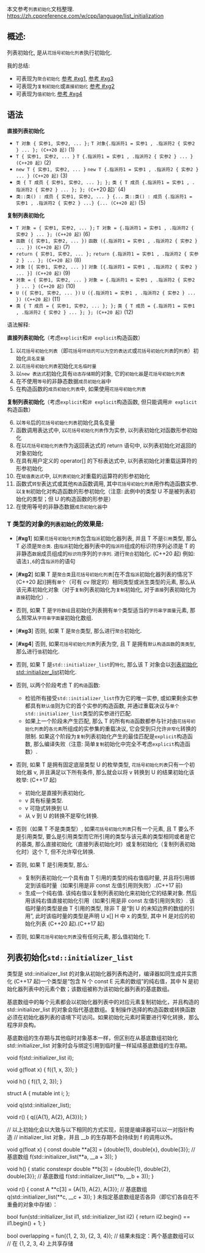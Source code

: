 本文参考`列表初始化`文档整理.
https://zh.cppreference.com/w/cpp/language/list_initialization

## 概述:

列表初始化, 是从`花括号初始化列表`执行初始化.

我的总结:

- 可表现为`聚合初始化` [参考 #xg1](#xg1), [参考 #xg3](#xg3)
- 可表现为`复制初始化`或`直接初始化` [参考 #xg2](#xg2)
- 可表现为`值初始化` [参考 #xg4](#xg4)

## 语法

**直接列表初始化**

- `T 对象 { 实参1, 实参2, ... };` `T 对象{.指派符1 = 实参1 , .指派符2 { 实参2 } ... }; (C++20 起)` (1)
- `T { 实参1, 实参2, ... }` `T {.指派符1 = 实参1 , .指派符2 { 实参2 } ... } (C++20 起)` (2)
- `new T { 实参1, 实参2, ... }` `new T {.指派符1 = 实参1 , .指派符2 { 实参2 } ... } (C++20 起)` (3)
- `类 { T 成员 { 实参1, 实参2, ... }; };` `类 { T 成员 {.指派符1 = 实参1 , .指派符2 { 实参2 } ... }; }; (C+`+20 起)` (4)
- `类::类() : 成员 { 实参1, 实参2, ... } {...` `类::类() : 成员 {.指派符1 = 实参1 , .指派符2 { 实参2 } ...} {... (C++20 起)` (5)

**复制列表初始化**

- `T 对象 = { 实参1, 实参2, ... };` `T 对象 = {.指派符1 = 实参1 , .指派符2 { 实参2 } ... }; (C++20 起)` (6)
- `函数 ({ 实参1, 实参2, ... })` `函数 ({.指派符1 = 实参1 , .指派符2 { 实参2 } ... }) (C++20 起)` (7)
- `return { 实参1, 实参2, ... };` `return {.指派符1 = 实参1 , .指派符2 { 实参2 } ... }; (C++20 起)` (8)
- `对象 [{ 实参1, 实参2, ... }]` `对象 [{.指派符1 = 实参1 , .指派符2 { 实参2 } ... }] (C++20 起)` (9)
- `对象 = { 实参1, 实参2, ... }` `对象 = {.指派符1 = 实参1 , .指派符2 { 实参2 } ... } (C++20 起)` (10)
- `U ({ 实参1, 实参2, ... })` `U ({.指派符1 = 实参1 , .指派符2 { 实参2 } ... }) (C++20 起)` (11)
- `类 { T 成员 = { 实参1, 实参2, ... }; };` `类 { T 成员 = {.指派符1 = 实参1 , .指派符2 { 实参2 } ... }; }; (C++20 起)` (12)

语法解释:

**直接列表初始化**（考虑`explicit`和`非 explicit`构造函数）

1. 以`花括号初始化列表`（即`花括号环绕的可以为空的表达式`或`花括号初始化列表`的`列表`）初始化`具名变量`
2. 以`花括号初始化列表`初始化`无名临时量`
3. 以`new 表达式`初始化具有`动态存储期`的对象, 它的`初始化器`是`花括号初始化列表`
4. 在不使用`等号`的非静态数据`成员初始化器`中
5. 在构造函数的`成员初始化列表`中, 如果使用`花括号初始化列表`

**复制列表初始化**（考虑`explicit`和`非 explicit`构造函数, 但只能调用`非 explicit`构造函数）

6. 以`等号`后的`花括号初始化列表`初始化具名变量
7. 函数调用表达式中, 以`花括号初始化列表`作为实参, 以列表初始化对函数形参初始化
8. 在以`花括号初始化列表`作为返回表达式的 return 语句中, 以列表初始化对返回的对象初始化
9. 在具有用户定义的 operator[] 的下标表达式中, 以列表初始化对重载运算符的形参初始化
10. 在`赋值表达式`中, 以`列表初始化`对重载的运算符的形参初始化
11. 函数式`转型`表达式或其他`构造`函数调用, 其中`花括号初始化列表`用作构造函数实参. 以`复制`初始化对构造函数的形参初始化（注意: 此例中的类型 U 不是被列表初始化的类型；但 U 的构造函数的形参是）
12. 在使用等号的非静态数据`成员初始化器`中

### T 类型的对象的`列表初始化`的效果是:

- [<b name="xg1">#xg1</b>] 如果`花括号初始化列表`包含`指派`初始化器列表, 并且 T 不是`引用`类型, 那么 T 必须是`聚合类`. 由`指派`初始化器列表中的`指派符`组成的标识符序列必须是 T 的非静态`数据`成员组成的`标识符`序列的`子序列`. 进行`聚合`初始化. (C++20 起) 例如:语法`1,6`的含`指派符`的语句
- [<b name="xg2">#xg2</b>] 如果 T 是`聚合类`且`花括号初始化列表`[在不含`指派`初始化器列表的情况下 (C++20 起)]拥有`单个`（可有 cv 限定的）相同类型或派生类型的元素, 那么从该元素初始化对象（对于`复制`列表初始化为`复制`初始化, 对于`直接`列表初始化为`直接`初始化）.
- 否则, 如果 T 是`字符数组`且初始化列表拥有`单个`类型适当的`字符串字面量`元素, 那么照常从`字符串字面量`初始化数组.
- [<b name="xg3">#xg3</b>] 否则, 如果 T 是`聚合`类型, 那么进行`聚合`初始化.
- [<b name="xg4">#xg4</b>] 否则, 如果`花括号初始化列表`列表为空, 且 T 是拥有`默认构造函数`的`类类型`, 那么进行`值`初始化.
- 否则, 如果 T 是`std::initializer_list`的`特化`, 那么该 T 对象会以[列表初始化 std::initializer_list](#列表初始化`std::initializer_list`)初始化.
- 否则, 以两个阶段考虑 T 的`构造`函数:

  - 检验所有接受`std::initializer_list`作为它的唯一实参, 或如果剩余实参都具有`默认值`则为它的首个实参的构造函数, 并通过重载决议与`单个std::initializer_list`类型的实参进行匹配.
  - 如果上一个阶段未产生匹配, 那么 T 的所有`构造`函数都参与针对由`花括号初始化列表`的`各元素`所组成的实参集的重载决议, 它会受到只允许`非窄化`转换的限制. 如果这个阶段为`复制`列表初始化产生的最佳匹配是`explicit`构造函数, 那么编译失败（注意: 简单`复制`初始化中完全不考虑`explicit`构造函数）.

- 否则, 如果 T 是拥有固定底层类型 U 的枚举类型, `花括号初始化列表`只有一个初始化器 v, 并且满足以下所有条件, 那么就会以将 v 转换到 U 的结果初始化该枚举: (C++17 起)

  - 初始化是直接列表初始化.
  - v 具有标量类型.
  - v 可隐式转换到 U.
  - 从 v 到 U 的转换不是窄化转换.

- 否则（如果 T 不是类类型）, 如果`花括号初始化列表`只有一个元素, 且 T 要么不是引用类型, 要么是引用类型而它所引用的类型与该元素的类型相同或者是它的基类, 那么直接初始化（直接列表初始化时）或复制初始化（复制列表初始化时）这个 T, 但不允许窄化转换.
- 否则, 如果 T 是引用类型, 那么:

  - 复制列表初始化一个具有由 T 引用的类型的纯右值临时量, 并且将引用绑定到该临时量（如果引用是非 const 左值引用则失败）.(C++17 前)
  - 生成一个纯右值. 该纯右值以复制列表初始化来初始化它的结果对象. 然后用该纯右值直接初始化引用（如果引用是非 const 左值引用则失败）. 该临时量的类型是由 T 引用的类型, 除非 T 是“到 U 的未知边界的数组的引用”, 此时该临时量的类型是声明 U x[] H 中 x 的类型, 其中 H 是对应的初始化列表 (C++20 起).(C++17 起)

- 否则, 如果`花括号初始化列表`没有任何元素, 那么值初始化 T.

## 列表初始化`std::initializer_list`

类型是 std::initializer_list<E> 的对象从初始化器列表构造时，编译器如同生成并实质化 (C++17 起)一个类型是“包含 N 个 const E 元素的数组”的纯右值，其中 N 是初始化器列表中的元素个数；该数组被称为该初始化器列表的基底数组。

基底数组中的每个元素都会以初始化器列表中的对应元素复制初始化，并且构造的 std::initializer_list<E> 的对象会指代基底数组。复制操作选择的构造函数或转换函数必须在初始化器列表的语境下可访问。如果初始化元素时需要进行窄化转换，那么程序非良构。

基底数组的生存期与其他临时对象基本一样，但区别在从基底数组初始化 std::initializer_list 对象时会与绑定引用到临时量一样延续基底数组的生存期。

void f(std::initializer_list<double> il);

void g(float x)
{
f({1, x, 3});
}

void h()
{
f({1, 2, 3});
}

struct A { mutable int i; };

void q(std::initializer_list<A>);

void r()
{
q({A{1}, A{2}, A{3}});
}

// 以上初始化会以大致与以下相同的方式实现，前提是编译器可以以一对指针构造
// initializer_list 对象，并且 \_\_b 的生存期不会持续到 f 的调用以外。

void g(float x)
{
const double **a[3] = {double{1}, double{x}, double{3}}; // 基底数组
f(std::initializer_list<double>(**a, \_\_a + 3));
}

void h()
{
static constexpr double **b[3] =
{double{1}, double{2}, double{3}}; // 基底数组
f(std::initializer_list<double>(**b, \_\_b + 3));
}

void r()
{
const A **c[3] = {A{1}, A{2}, A{3}}; // 基底数组
q(std::initializer_list<A>(**c, \_\_c + 3));
}
未指定基底数组是否各异（即它们各自在不重叠的对象中存储）：

bool fun(std::initializer_list<int> il1, std::initializer_list<int> il2)
{
return il2.begin() == il1.begin() + 1;
}

bool overlapping = fun({1, 2, 3}, {2, 3, 4}); // 结果未指定：两个基底数组可以
// 在 {1, 2, 3, 4} 上共享存储
